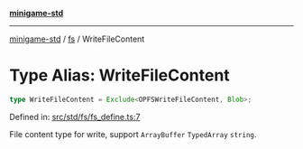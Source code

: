 [**minigame-std**](../../../README.md)

***

[minigame-std](../../../README.md) / [fs](../README.md) / WriteFileContent

# Type Alias: WriteFileContent

```ts
type WriteFileContent = Exclude<OPFSWriteFileContent, Blob>;
```

Defined in: [src/std/fs/fs\_define.ts:7](https://github.com/JiangJie/minigame-std/blob/ff3594872b1efbdbc13aabe99588385e855b50dc/src/std/fs/fs_define.ts#L7)

File content type for write, support `ArrayBuffer` `TypedArray` `string`.

